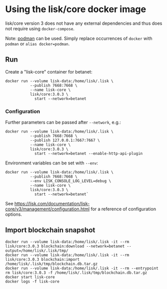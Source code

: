 # Using the lisk/core docker image

lisk/core version 3 does not have any external dependencies and thus does not require using `docker-compose`.

Note: [podman](https://github.com/containers/podman/) can be used. Simply replace occurrences of `docker` with `podman` or `alias docker=podman`.

## Run

Create a "lisk-core" container for betanet:

```
docker run --volume lisk-data:/home/lisk/.lisk \
           --publish 7668:7668 \
           --name lisk-core \
           lisk/core:3.0.3 \
             start --network=betanet
```

### Configuration

Further parameters can be passed after `--network`, e.g.:

```
docker run --volume lisk-data:/home/lisk/.lisk \
           --publish 7668:7668 \
           --publish 127.0.0.1:7667:7667 \
           --name lisk-core \
           lisk/core:3.0.3 \
             start --network=betanet --enable-http-api-plugin
```

Environment variables can be set with `--env`:

```
docker run --volume lisk-data:/home/lisk/.lisk \
           --publish 7668:7668 \
           --env LISK_CONSOLE_LOG_LEVEL=debug \
           --name lisk-core \
           lisk/core:3.0.3 \
             start --network=betanet`
```

See https://lisk.com/documentation/lisk-core/v3/management/configuration.html for a reference of configuration options.

## Import blockchain snapshot

```
docker run --volume lisk-data:/home/lisk/.lisk -it --rm lisk/core:3.0.3 blockchain:download --network=betanet --output=/home/lisk/.lisk/tmp/
docker run --volume lisk-data:/home/lisk/.lisk -it --rm lisk/core:3.0.3 blockchain:import /home/lisk/.lisk/tmp/blockchain.db.tar.gz
docker run --volume lisk-data:/home/lisk/.lisk -it --rm --entrypoint rm lisk/core:3.0.3 -f /home/lisk/.lisk/tmp/blockchain.db.tar.gz
docker start lisk-core
docker logs -f lisk-core
```
